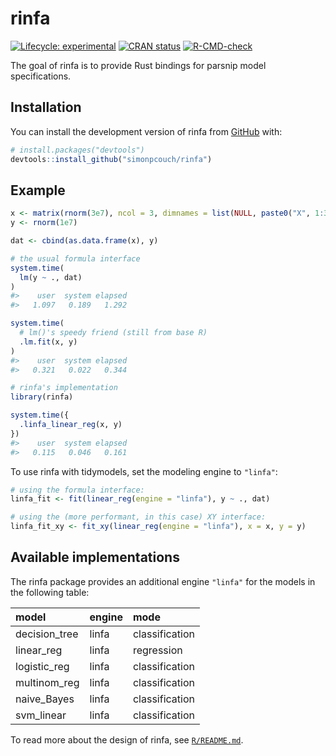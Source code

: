 
<!-- README.md is generated from README.Rmd. Please edit that file -->

# rinfa

<!-- badges: start -->

[![Lifecycle:
experimental](https://img.shields.io/badge/lifecycle-experimental-orange.svg)](https://lifecycle.r-lib.org/articles/stages.html#experimental)
[![CRAN
status](https://www.r-pkg.org/badges/version/rinfa)](https://CRAN.R-project.org/package=rinfa)
[![R-CMD-check](https://github.com/simonpcouch/rinfa/actions/workflows/R-CMD-check.yaml/badge.svg)](https://github.com/simonpcouch/rinfa/actions/workflows/R-CMD-check.yaml)
<!-- badges: end -->

The goal of rinfa is to provide Rust bindings for parsnip model
specifications.

## Installation

You can install the development version of rinfa from
[GitHub](https://github.com/) with:

``` r
# install.packages("devtools")
devtools::install_github("simonpcouch/rinfa")
```

## Example

``` r
x <- matrix(rnorm(3e7), ncol = 3, dimnames = list(NULL, paste0("X", 1:3)))
y <- rnorm(1e7)

dat <- cbind(as.data.frame(x), y)

# the usual formula interface
system.time(
  lm(y ~ ., dat)
)
#>    user  system elapsed 
#>   1.097   0.189   1.292

system.time(
  # lm()'s speedy friend (still from base R)
  .lm.fit(x, y)
)
#>    user  system elapsed 
#>   0.321   0.022   0.344

# rinfa's implementation
library(rinfa)

system.time({
  .linfa_linear_reg(x, y)
})
#>    user  system elapsed 
#>   0.115   0.046   0.161
```

To use rinfa with tidymodels, set the modeling engine to `"linfa"`:

``` r
# using the formula interface:
linfa_fit <- fit(linear_reg(engine = "linfa"), y ~ ., dat)

# using the (more performant, in this case) XY interface:
linfa_fit_xy <- fit_xy(linear_reg(engine = "linfa"), x = x, y = y)
```

## Available implementations

The rinfa package provides an additional engine `"linfa"` for the models
in the following table:

| model         | engine | mode           |
|:--------------|:-------|:---------------|
| decision_tree | linfa  | classification |
| linear_reg    | linfa  | regression     |
| logistic_reg  | linfa  | classification |
| multinom_reg  | linfa  | classification |
| naive_Bayes   | linfa  | classification |
| svm_linear    | linfa  | classification |

To read more about the design of rinfa, see
[`R/README.md`](https://github.com/simonpcouch/rinfa/tree/main/R/README.md).
